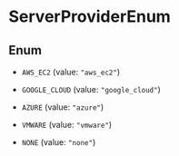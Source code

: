 

# ServerProviderEnum

## Enum


* `AWS_EC2` (value: `"aws_ec2"`)

* `GOOGLE_CLOUD` (value: `"google_cloud"`)

* `AZURE` (value: `"azure"`)

* `VMWARE` (value: `"vmware"`)

* `NONE` (value: `"none"`)




